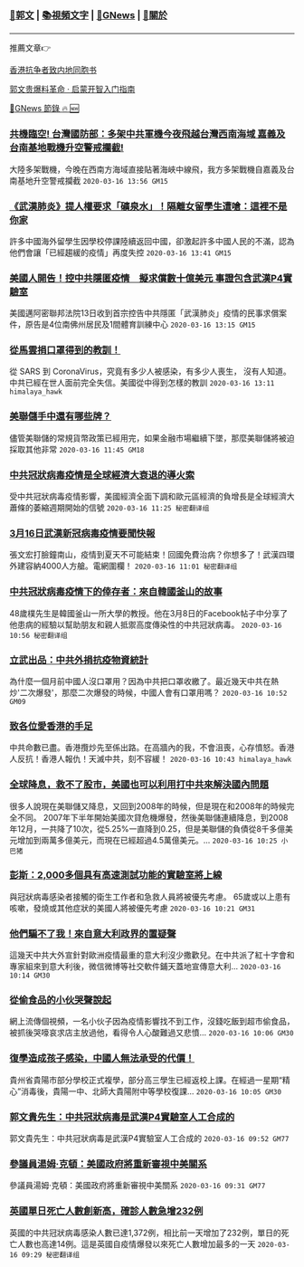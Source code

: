 ###  [:eagle:郭文](https://github.com/ourhimalayas/txt) | [:books:視頻文字](https://github.com/ourhimalayas/txt/blob/master/content/README.md) | [:newspaper:GNews](https://github.com/ourhimalayas/txt/blob/master/content/gnews/README.md) | [:pray:關於](https://github.com/ourhimalayas/home/tree/master/about)
---

推薦文章:point_right:

[香港抗争者致内地同胞书](https://github.com/ourhimalayas/news/blob/master/2019/08/a_letter_from_the_hong_kong_people.md)

[郭文贵爆料革命 · 启蒙开智入门指南](https://github.com/ourhimalayas/txt/issues/1)

[:newspaper:GNews 節錄 :fire: :new:](https://github.com/ourhimalayas/txt/blob/master/content/gnews/README.md) 



### [共機臨空! 台灣國防部：多架中共軍機今夜飛越台灣西南海域 嘉義及台南基地戰機升空警戒攔截!](/content/gnews/1/README.md)

大陸多架戰機，今晚在西南方海域直接貼著海峽中線飛，我方多架戰機自嘉義及台南基地升空警戒攔截  `2020-03-16 13:56 GM15`

### [《武漢肺炎》提人權要求「礦泉水」！隔離女留學生遭嗆：這裡不是你家](/content/gnews/2/README.md)

許多中國海外留學生因學校停課陸續返回中國，卻激起許多中國人民的不滿，認為他們會讓「已經趨緩的疫情」再度失控  `2020-03-16 13:41 GM15`

### [美國人開告！控中共隱匿疫情　擬求償數十億美元 事證包含武漢P4實驗室](/content/gnews/3/README.md)

美國邁阿密聯邦法院13日收到首宗控告中共隱匿「武漢肺炎」疫情的民事求償案件，原告是4位南佛州居民及1間體育訓練中心  `2020-03-16 13:15 GM15`

### [從馬雲捐口罩得到的教訓！](/content/gnews/4/README.md)

從 SARS 到 CoronaVirus，究竟有多少人被感染，有多少人喪生， 沒有人知道。 中共已經在世人面前完全失信。美國從中得到怎樣的教訓  `2020-03-16 13:11 himalaya_hawk`

### [美聯儲手中還有哪些牌？](/content/gnews/5/README.md)

儘管美聯儲的常規貨幣政策已經用完，如果金融市場繼續下墜，那麼美聯儲將被迫採取其他非常  `2020-03-16 11:45 GM18`

### [中共冠狀病毒疫情是全球經濟大衰退的導火索](/content/gnews/6/README.md)

受中共冠狀病毒疫情影響，美國經濟全面下調和歐元區經濟的負增長是全球經濟大蕭條的萎縮週期開始的信號  `2020-03-16 11:25 秘密翻译组`

### [3月16日武漢新冠病毒疫情要聞快報](/content/gnews/7/README.md)

張文宏打臉鐘南山，疫情到夏天不可能結束！回國免費治病？你想多了！武漢四環外建容納4000人方艙。電網圍欄！  `2020-03-16 11:01 秘密翻译组`

### [中共冠狀病毒疫情下的倖存者：來自韓國釜山的故事](/content/gnews/8/README.md)

48歲樸先生是韓國釜山一所大學的教授。他在3月8日的Facebook帖子中分享了他患病的經驗以幫助朋友和親人抵禦高度傳染性的中共冠狀病毒。  `2020-03-16 10:56 秘密翻译组`

### [立武出品：中共外捐抗疫物資統計](/content/gnews/9/README.md)

為什麼一個月前中國人沒口罩用？因為中共把口罩收繳了。最近幾天中共在熱炒&#039;二次爆發&#039;，那麼二次爆發的時候，中國人會有口罩用嗎？  `2020-03-16 10:52 GM09`

### [致各位愛香港的手足](/content/gnews/10/README.md)

中共命數已盡。香港攬炒先至係出路。在高牆內的我，不會沮喪，心存憤怒。香港人反抗！香港人報仇！天滅中共，刻不容緩！  `2020-03-16 10:43 himalaya_hawk`

### [全球降息，救不了股市，美國也可以利用打中共來解決國內問題](/content/gnews/11/README.md)

很多人說現在美聯儲又降息，又回到2008年的時候，但是現在和2008年的時候完全不同。
2007年下半年開始美國次貸危機爆發，然後美聯儲連續降息，到2008年12月，一共降了10次，從5.25%一直降到0.25，但是美聯儲的負債從8千多億美元增加到兩萬多億美元，而現在已經超過4.5萬億美元。...  `2020-03-16 10:25 小巴猪`

### [彭斯：2,000多個具有高速測試功能的實驗室將上線](/content/gnews/12/README.md)

與冠狀病毒感染者接觸的衛生工作者和急救人員將被優先考慮。 65歲或以上患有咳嗽，發燒或其他症狀的美國人將被優先考慮  `2020-03-16 10:21 GM31`

### [他們騙不了我！來自意大利政界的置疑聲](/content/gnews/13/README.md)

這幾天中共大外宣針對歐洲疫情最重的意大利沒少撒歡兒。在中共派了紅十字會和專家組來到意大利後，微信微博等社交軟件鋪天蓋地宣傳意大利...  `2020-03-16 10:14 GM30`

### [從偷食品的小伙哭聲說起](/content/gnews/14/README.md)

網上流傳個視頻，一名小伙子因為疫情影響找不到工作，沒錢吃飯到超市偷食品，被抓後哭嚎哀求店主放過他，看得令人心酸難過又悲憤...  `2020-03-16 10:06 GM30`

### [復學造成孩子感染，中國人無法承受的代價！](/content/gnews/15/README.md)

貴州省貴陽市部分學校正式複學，部分高三學生已經返校上課。在經過一星期“精心”消毒後，貴陽一中、北師大貴陽附中等學校復課...  `2020-03-16 10:05 GM30`

### [郭文貴先生：中共冠狀病毒是武漢P4實驗室人工合成的](/content/gnews/16/README.md)

郭文貴先生：中共冠狀病毒是武漢P4實驗室人工合成的  `2020-03-16 09:52 GM77`

### [參議員湯姆·克頓：美國政府將重新審視中美關系](/content/gnews/17/README.md)

參議員湯姆·克頓：美國政府將重新審視中美關系  `2020-03-16 09:31 GM77`

### [英國單日死亡人數創新高，確診人數急增232例](/content/gnews/18/README.md)

英國的中共冠狀病毒感染人數已達1,372例，相比前一天增加了232例，單日的死亡人數也高達14例。這是英國自疫情爆發以來死亡人數增加最多的一天  `2020-03-16 09:29 秘密翻译组`

